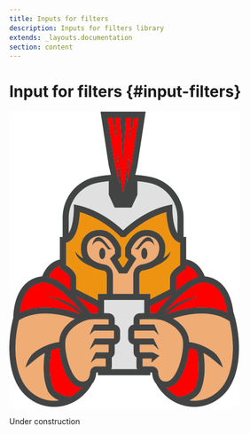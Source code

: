 ```yaml
---
title: Inputs for filters
description: Inputs for filters library
extends: _layouts.documentation
section: content
---
```


# Input for filters {#input-filters}

<div class="w-auto max-w-sm m-auto">
<img src="/assets/images/spartan.png" alt="under construction" class="content-center w-auto h-auto">
<p class="text-center text-5xl font-medium">Under construction</p>
</div>

<!--
@component('_partials.iframe', ["height" => "114px;"])
<div class="px-4 py-8 bg-white">
    <div class="max-w-3xl mx-auto space-y-4 flex flex-col items-center justify-start sm:space-y-0 sm:flex-row sm:items-end sm:justify-around">
        //Alerts
    </div>
</div>
@endcomponent

```html

```
-->